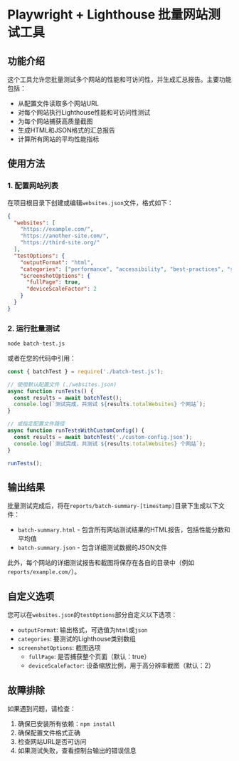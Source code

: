 # Playwright + Lighthouse 批量网站测试工具

## 功能介绍

这个工具允许您批量测试多个网站的性能和可访问性，并生成汇总报告。主要功能包括：

- 从配置文件读取多个网站URL
- 对每个网站执行Lighthouse性能和可访问性测试
- 为每个网站捕获高质量截图
- 生成HTML和JSON格式的汇总报告
- 计算所有网站的平均性能指标

## 使用方法

### 1. 配置网站列表

在项目根目录下创建或编辑`websites.json`文件，格式如下：

```json
{
  "websites": [
    "https://example.com/",
    "https://another-site.com/",
    "https://third-site.org/"
  ],
  "testOptions": {
    "outputFormat": "html",
    "categories": ["performance", "accessibility", "best-practices", "seo"],
    "screenshotOptions": {
      "fullPage": true,
      "deviceScaleFactor": 2
    }
  }
}
```

### 2. 运行批量测试

```bash
node batch-test.js
```

或者在您的代码中引用：

```javascript
const { batchTest } = require('./batch-test.js');

// 使用默认配置文件 (./websites.json)
async function runTests() {
  const results = await batchTest();
  console.log(`测试完成，共测试 ${results.totalWebsites} 个网站`);
}

// 或指定配置文件路径
async function runTestsWithCustomConfig() {
  const results = await batchTest('./custom-config.json');
  console.log(`测试完成，共测试 ${results.totalWebsites} 个网站`);
}

runTests();
```

## 输出结果

批量测试完成后，将在`reports/batch-summary-[timestamp]`目录下生成以下文件：

- `batch-summary.html` - 包含所有网站测试结果的HTML报告，包括性能分数和平均值
- `batch-summary.json` - 包含详细测试数据的JSON文件

此外，每个网站的详细测试报告和截图将保存在各自的目录中（例如`reports/example.com/`）。

## 自定义选项

您可以在`websites.json`的`testOptions`部分自定义以下选项：

- `outputFormat`: 输出格式，可选值为`html`或`json`
- `categories`: 要测试的Lighthouse类别数组
- `screenshotOptions`: 截图选项
  - `fullPage`: 是否捕获整个页面（默认：true）
  - `deviceScaleFactor`: 设备缩放比例，用于高分辨率截图（默认：2）

## 故障排除

如果遇到问题，请检查：

1. 确保已安装所有依赖：`npm install`
2. 确保配置文件格式正确
3. 检查网站URL是否可访问
4. 如果测试失败，查看控制台输出的错误信息